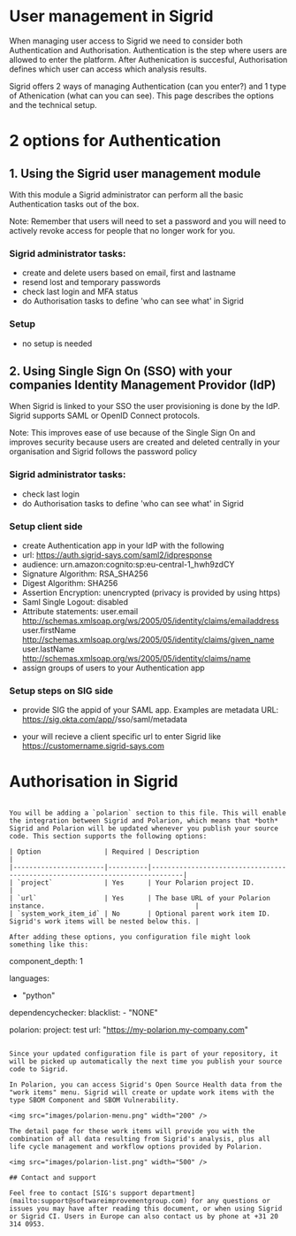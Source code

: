 User management in Sigrid
===========================================

When managing user access to Sigrid we need to consider both Authentication and Authorisation. Authentication is the step where users are allowed to enter the platform. After Authenication is succesful, Authorisation defines which user can access which analysis results.

Sigrid offers 2 ways of managing Authentication (can you enter?) and 1 type of Athenication (what can you can see). This page describes the options and the technical setup.


# 2 options for Authentication

## 1. Using the Sigrid user management module

With this module a Sigrid administrator can perform all the basic Authentication tasks out of the box. 

Note: Remember that users will need to set a password and you will need to actively revoke access for people that no longer work for you.

### Sigrid administrator tasks:
- create and delete users based on email, first and lastname
- resend lost and temporary passwords
- check last login and MFA status
- do Authorisation tasks to define 'who can see what' in Sigrid

### Setup
- no setup is needed



## 2. Using Single Sign On (SSO) with your companies Identity Management Providor (IdP)

When Sigrid is linked to your SSO the user provisioning is done by the IdP. Sigrid supports SAML or OpenID Connect protocols.

Note: This improves ease of use because of the Single Sign On and improves security because users are created and deleted centrally in your organisation and Sigrid follows the password policy

### Sigrid administrator tasks:
- check last login
- do Authorisation tasks to define 'who can see what' in Sigrid

### Setup client side
- create Authentication app in your IdP with the following 
- url: https://auth.sigrid-says.com/saml2/idpresponse
- audience: urn.amazon:cognito:sp:eu-central-1_hwh9zdCY
- Signature Algorithm: RSA_SHA256
- Digest Algorithm: SHA256
- Assertion Encryption: unencrypted (privacy is provided by using https)
- Saml Single Logout: disabled
- Attribute statements:
user.email http://schemas.xmlsoap.org/ws/2005/05/identity/claims/emailaddress
user.firstName http://schemas.xmlsoap.org/ws/2005/05/identity/claims/given_name
user.lastName http://schemas.xmlsoap.org/ws/2005/05/identity/claims/name
- assign groups of users to your Authentication app

### Setup steps on SIG side
- provide SIG the appid of your SAML app. Examples are
metadata URL: https://sig.okta.com/app/<randomidentifier>/sso/saml/metadata

- your will recieve a client specific url to enter Sigrid like
https://customername.sigrid-says.com


# Authorisation in Sigrid

```

You will be adding a `polarion` section to this file. This will enable the integration between Sigrid and Polarion, which means that *both* Sigrid and Polarion will be updated whenever you publish your source code. This section supports the following options:

| Option                | Required | Description                                                                  |
|-----------------------|----------|------------------------------------------------------------------------------|
| `project`             | Yes      | Your Polarion project ID.                                                    |
| `url`                 | Yes      | The base URL of your Polarion instance.                                      |
| `system_work_item_id` | No       | Optional parent work item ID. Sigrid's work items will be nested below this. |

After adding these options, you configuration file might look something like this:

```
component_depth: 1

languages:
  - "python"

dependencychecker:
  blacklist:
    - "NONE"
    
polarion:
  project: test
  url: "https://my-polarion.my-company.com"
```

Since your updated configuration file is part of your repository, it will be picked up automatically the next time you publish your source code to Sigrid.

In Polarion, you can access Sigrid's Open Source Health data from the "work items" menu. Sigrid will create or update work items with the type SBOM Component and SBOM Vulnerability.

<img src="images/polarion-menu.png" width="200" />

The detail page for these work items will provide you with the combination of all data resulting from Sigrid's analysis, plus all life cycle management and workflow options provided by Polarion.

<img src="images/polarion-list.png" width="500" />

## Contact and support

Feel free to contact [SIG's support department](mailto:support@softwareimprovementgroup.com) for any questions or issues you may have after reading this document, or when using Sigrid or Sigrid CI. Users in Europe can also contact us by phone at +31 20 314 0953.
